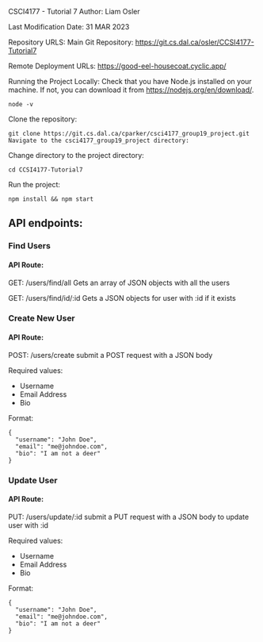 CSCI4177 - Tutorial 7
Author: Liam Osler

Last Modification Date: 31 MAR 2023

Repository URLS:
Main Git Repository: https://git.cs.dal.ca/osler/CCSI4177-Tutorial7

Remote Deployment URLs:
https://good-eel-housecoat.cyclic.app/

Running the Project Locally:
Check that you have Node.js installed on your machine. If not, you can download it from https://nodejs.org/en/download/.
```
node -v
```

Clone the repository:
```
git clone https://git.cs.dal.ca/cparker/csci4177_group19_project.git
Navigate to the csci4177_group19_project directory:
```

Change directory to the project directory:
```
cd CCSI4177-Tutorial7
```

Run the project:
```
npm install && npm start
```
## API endpoints:

### Find Users
#### API Route:
GET: 
/users/find/all 
Gets an array of JSON objects with all the users

GET: 
/users/find/id/:id 
Gets a JSON objects for user with :id if it exists

### Create New User
#### API Route:
POST: 
/users/create 
submit a POST request with a JSON body

Required values:
- Username
- Email Address
- Bio

Format:
```
{
  "username": "John Doe",
  "email": "me@johndoe.com",
  "bio": "I am not a deer"
}
```

### Update User
#### API Route:
PUT: 
/users/update/:id 
submit a PUT request with a JSON body to update user with :id

Required values:
- Username
- Email Address
- Bio

Format:
```
{
  "username": "John Doe",
  "email": "me@johndoe.com",
  "bio": "I am not a deer"
}
```
